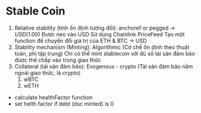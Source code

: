 # Stable Coin

1. Relative stability (tính ổn định tương đối): anchoref or pegged -> $USD ($1.00)
     Được neo vào USD
     Sử dụng Chainlink PriceFeed
     Tạo một function để chuyển đổi giá trị của ETH & BTC -> USD
2. Stability mechanism (Minting): Algorithmic (Cơ chế ổn định theo thuật toán, phi tập trung)
     Chỉ có thể mint stablecoin với đủ số tài sản đảm bảo được thế chấp vào trong giao thức
3. Collateral (tài sản đảm bảo): Exogenous - crypto (Tài sản đảm bảo nằm ngoài giao thức, là crypto)
     1. wBTC
     2. wETH


- calculate healthFactor function
- set helth factor if debt (dsc minted) is 0
